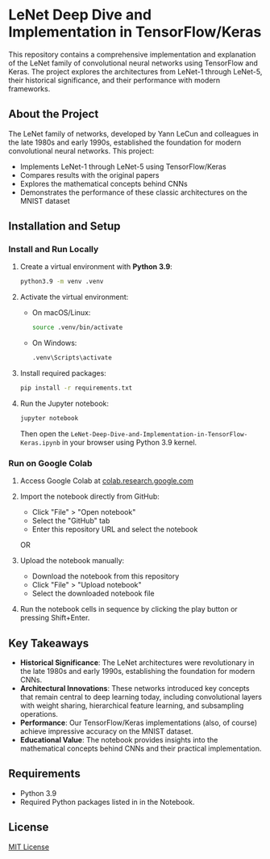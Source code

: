 # LeNet Deep Dive and Implementation in TensorFlow/Keras

This repository contains a comprehensive implementation and explanation of the LeNet family of convolutional neural networks using TensorFlow and Keras. The project explores the architectures from LeNet-1 through LeNet-5, their historical significance, and their performance with modern frameworks.

## About the Project

The LeNet family of networks, developed by Yann LeCun and colleagues in the late 1980s and early 1990s, established the foundation for modern convolutional neural networks. This project:

- Implements LeNet-1 through LeNet-5 using TensorFlow/Keras
- Compares results with the original papers
- Explores the mathematical concepts behind CNNs
- Demonstrates the performance of these classic architectures on the MNIST dataset

## Installation and Setup

### Install and Run Locally

1. Create a virtual environment with **Python 3.9**:
   ```bash
   python3.9 -m venv .venv
   ```

2. Activate the virtual environment:
   - On macOS/Linux:
     ```bash
     source .venv/bin/activate
     ```
   - On Windows:
     ```bash
     .venv\Scripts\activate
     ```

3. Install required packages:
   ```bash
   pip install -r requirements.txt
   ```

4. Run the Jupyter notebook:
   ```bash
   jupyter notebook
   ```
   Then open the `LeNet-Deep-Dive-and-Implementation-in-TensorFlow-Keras.ipynb` in your browser using Python 3.9 kernel.

### Run on Google Colab

1. Access Google Colab at [colab.research.google.com](https://colab.research.google.com)

2. Import the notebook directly from GitHub:
   - Click "File" > "Open notebook"
   - Select the "GitHub" tab
   - Enter this repository URL and select the notebook

   OR

3. Upload the notebook manually:
   - Download the notebook from this repository
   - Click "File" > "Upload notebook"
   - Select the downloaded notebook file

4. Run the notebook cells in sequence by clicking the play button or pressing Shift+Enter.

## Key Takeaways

- **Historical Significance**: The LeNet architectures were revolutionary in the late 1980s and early 1990s, establishing the foundation for modern CNNs.
- **Architectural Innovations**: These networks introduced key concepts that remain central to deep learning today, including convolutional layers with weight sharing, hierarchical feature learning, and subsampling operations.
- **Performance**: Our TensorFlow/Keras implementations (also, of course) achieve impressive accuracy on the MNIST dataset.
- **Educational Value**: The notebook provides insights into the mathematical concepts behind CNNs and their practical implementation.

## Requirements

- Python 3.9
- Required Python packages listed in in the Notebook.

## License

[MIT License](LICENSE.md)